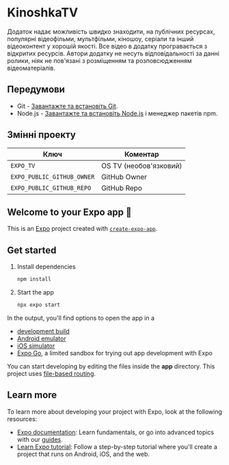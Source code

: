 # KinoshkaTV

Додаток надає можливість швидко знаходити, на публічних ресурсах, популярні відеофільми,
мультфільми, кіношоу, серіали та інший відеоконтент у хорошій якості. Все відео в додатку
програвається з відкритих ресурсів. Автори додатку не несуть відповідальності за данні
ролики, ніяк не пов'язані з розміщенням та розповсюдженням відеоматеріалів.

## Передумови

- Git - [Завантажте та встановіть Git](https://git-scm.com/downloads).
- Node.js - [Завантажте та встановіть Node.js](https://nodejs.org/en/download/) і менеджер пакетів npm.

## Змінні проекту

| Ключ                       | Коментар               |
| -------------------------- | ---------------------- |
| `EXPO_TV`                  | OS TV (необов'язковий) |
| `EXPO_PUBLIC_GITHUB_OWNER` | GitHub Owner           |
| `EXPO_PUBLIC_GITHUB_REPO`  | GitHub Repo            |

## Welcome to your Expo app 👋

This is an [Expo](https://expo.dev) project created with [`create-expo-app`](https://www.npmjs.com/package/create-expo-app).

## Get started

1. Install dependencies

   ```bash
   npm install
   ```

2. Start the app

   ```bash
   npx expo start
   ```

In the output, you'll find options to open the app in a

- [development build](https://docs.expo.dev/develop/development-builds/introduction/)
- [Android emulator](https://docs.expo.dev/workflow/android-studio-emulator/)
- [iOS simulator](https://docs.expo.dev/workflow/ios-simulator/)
- [Expo Go](https://expo.dev/go), a limited sandbox for trying out app development with Expo

You can start developing by editing the files inside the **app** directory. This project uses [file-based routing](https://docs.expo.dev/router/introduction).

## Learn more

To learn more about developing your project with Expo, look at the following resources:

- [Expo documentation](https://docs.expo.dev/): Learn fundamentals, or go into advanced topics with our [guides](https://docs.expo.dev/guides).
- [Learn Expo tutorial](https://docs.expo.dev/tutorial/introduction/): Follow a step-by-step tutorial where you'll create a project that runs on Android, iOS, and the web.
